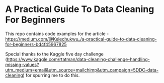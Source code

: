 # A Practical Guide To Data Cleaning For Beginners
This repo contains code examples for the article - https://medium.com/@Kelechukwu_/a-practical-guide-to-data-cleaning-for-beginners-bd4f45967825



Special thanks to the Kaggle five day challenge (https://www.kaggle.com/rtatman/data-cleaning-challenge-handling-missing-values?utm_medium=email&utm_source=mailchimp&utm_campaign=5DDC-data-cleaning) for spurring me to do this. 
